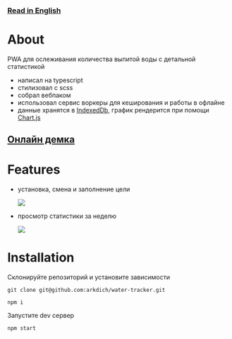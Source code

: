 ### [Read in English](/README.en.md)
# About
PWA для ослеживания количества выпитой воды с детальной статистикой

- написал на typescript
- стилизовал с scss
- собрал вебпаком
- использовал сервис воркеры для кеширования и работы в офлайне
- данные хранятся в [IndexedDb](https://github.com/dexie/Dexie.js), график рендерится при помощи [Chart.js](https://github.com/chartjs/Chart.js)


## [Онлайн демка](https://arkdich.github.io/water-tracker/)

# Features
- установка, смена и заполнение цели

  ![](https://i.imgur.com/HsgKTRM.gif)
  
- просмотр статистики за неделю
  
  ![](https://i.imgur.com/5HPLyO1.gif)
  
 # Installation
 Склонируйте репозиторий и установите зависимости
 ```
 git clone git@github.com:arkdich/water-tracker.git
 ```
 ```
 npm i
 ```
 Запустите dev сервер
 ```
 npm start
 ```